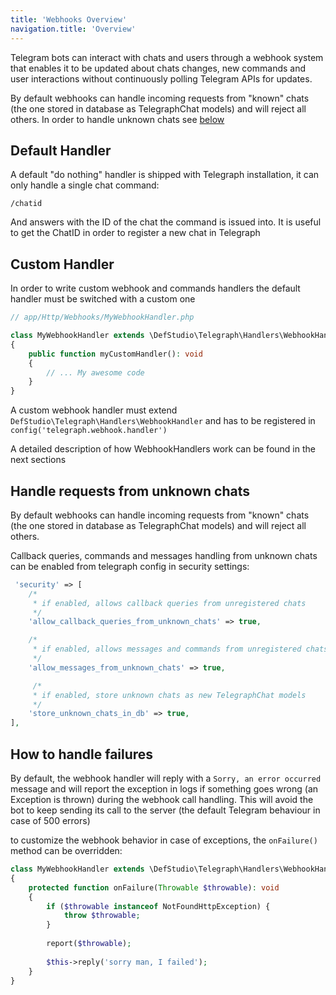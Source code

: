 ```yaml
---
title: 'Webhooks Overview'
navigation.title: 'Overview'
---
```


Telegram bots can interact with chats and users through a webhook system that enables it to be updated about chats changes, new commands and user interactions without continuously polling Telegram APIs for updates.

<alert type="alert">By default webhooks can handle incoming requests from "known" chats (the one stored in database as TelegraphChat models) and will reject all others. In order to handle unknown chats see [below](/webhooks/overview#handle-requests-from-unknown-chats)</alert>


## Default Handler

A default "do nothing" handler is shipped with Telegraph installation, it can only handle a single chat command:

```
/chatid
```

And answers with the ID of the chat the command is issued into. It is useful to get the ChatID in order to register a new chat in Telegraph


## Custom Handler

In order to write custom webhook and commands handlers the default handler must be switched with a custom one

```php
// app/Http/Webhooks/MyWebhookHandler.php

class MyWebhookHandler extends \DefStudio\Telegraph\Handlers\WebhookHandler
{
    public function myCustomHandler(): void
    {
        // ... My awesome code
    }
}
```

<alert type="alert">A custom webhook handler must extend `DefStudio\Telegraph\Handlers\WebhookHandler` and has to be registered in `config('telegraph.webhook.handler')`</alert>

A detailed description of how WebhookHandlers work can be found in the next sections

## Handle requests from unknown chats

By default webhooks can handle incoming requests from "known" chats (the one stored in database as TelegraphChat models) and will reject all others.

Callback queries, commands and messages handling from unknown chats can be enabled from telegraph config in security settings:

```php
 'security' => [
    /*
     * if enabled, allows callback queries from unregistered chats
     */
    'allow_callback_queries_from_unknown_chats' => true,

    /*
     * if enabled, allows messages and commands from unregistered chats
     */
    'allow_messages_from_unknown_chats' => true,

     /*
     * if enabled, store unknown chats as new TelegraphChat models
     */
    'store_unknown_chats_in_db' => true,
],
```

## How to handle failures

By default, the webhook handler will reply with a `Sorry, an error occurred` message and will report the exception in logs if something goes wrong (an Exception is thrown) during the webhook call handling. This will avoid the bot to keep sending its call to the server (the default Telegram behaviour in case of 500 errors)

to customize the webhook behavior in case of exceptions, the `onFailure()` method can be overridden: 

```php
class MyWebhookHandler extends \DefStudio\Telegraph\Handlers\WebhookHandler
{
    protected function onFailure(Throwable $throwable): void
    {
        if ($throwable instanceof NotFoundHttpException) {
            throw $throwable;
        }
        
        report($throwable);
        
        $this->reply('sorry man, I failed');
    }
}
```

